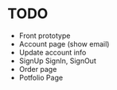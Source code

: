 # TODO

- Front prototype
- Account page (show email)
- Update account info
- SignUp SignIn, SignOut
- Order page
- Potfolio Page
